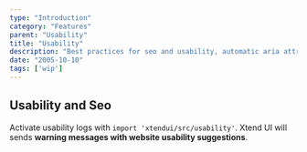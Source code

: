 ```yaml
---
type: "Introduction"
category: "Features"
parent: "Usability"
title: "Usability"
description: "Best practices for seo and usability, automatic aria attributes, keyboard shortcuts."
date: "2005-10-10"
tags: ['wip']
---
```


## Usability and Seo

Activate usability logs with `import 'xtendui/src/usability'`. Xtend UI will sends **warning messages with website usability suggestions**.
